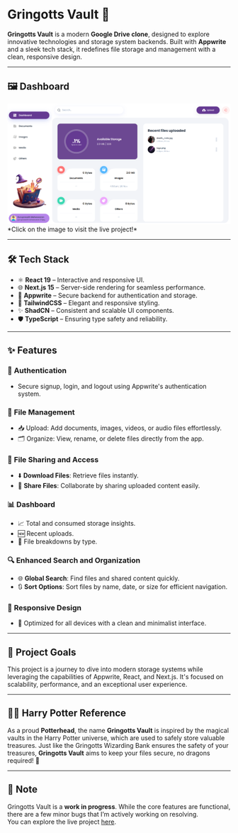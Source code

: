 # Gringotts Vault 🏦
**Gringotts Vault** is a modern **Google Drive clone**, designed to explore innovative technologies and storage system backends. Built with **Appwrite** and a sleek tech stack, it redefines file storage and management with a clean, responsive design.  

---

## 🖼️ Dashboard  
<a href="https://gringotts-vault-rouge.vercel.app/sign-in" target="_blank">
  <img src="https://github.com/kira-03/Gringotts-Vault/blob/main/public/assets/images/Dashboard.png" alt="Dashboard" />
</a>  
*Click on the image to visit the live project!*

---

## 🛠️ Tech Stack  
- ⚛️ **React 19** – Interactive and responsive UI.  
- 🌐 **Next.js 15** – Server-side rendering for seamless performance.  
- 💾 **Appwrite** – Secure backend for authentication and storage.  
- 🎨 **TailwindCSS** – Elegant and responsive styling.  
- ✨ **ShadCN** – Consistent and scalable UI components.  
- 🛡️ **TypeScript** – Ensuring type safety and reliability.  

---

## ✨ Features  
### 🔐 **Authentication**  
- Secure signup, login, and logout using Appwrite's authentication system.  

### 📂 **File Management**  
- 📥 Upload: Add documents, images, videos, or audio files effortlessly.  
- 🗂️ Organize: View, rename, or delete files directly from the app.  

### 🔗 **File Sharing and Access**  
- ⬇️ **Download Files**: Retrieve files instantly.  
- 🤝 **Share Files**: Collaborate by sharing uploaded content easily.  

### 📊 **Dashboard**  
- 📈 Total and consumed storage insights.  
- 🆕 Recent uploads.  
- 📁 File breakdowns by type.  

### 🔍 **Enhanced Search and Organization**  
- 🌐 **Global Search**: Find files and shared content quickly.  
- 🔃 **Sort Options**: Sort files by name, date, or size for efficient navigation.  

### 💎 **Responsive Design**  
- 📱 Optimized for all devices with a clean and minimalist interface.  

---

## 🚀 Project Goals  
This project is a journey to dive into modern storage systems while leveraging the capabilities of Appwrite, React, and Next.js. It's focused on scalability, performance, and an exceptional user experience.  

---

## 🧙‍♂️ **Harry Potter Reference**  
As a proud **Potterhead**, the name **Gringotts Vault** is inspired by the magical vaults in the Harry Potter universe, which are used to safely store valuable treasures. Just like the Gringotts Wizarding Bank ensures the safety of your treasures, **Gringotts Vault** aims to keep your files secure, no dragons required! 🐉

---

## 📌 Note  
Gringotts Vault is a **work in progress**. While the core features are functional, there are a few minor bugs that I’m actively working on resolving.  
You can explore the live project [here](https://gringotts-vault-rouge.vercel.app/sign-in).
